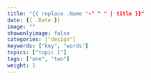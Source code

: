 ```yaml
---
title: "{{ replace .Name "-" " " | title }}"
date: {{ .Date }}
image: ""
showonlyimage: false
categories: ["design"]
keywords: ["key", "words"]
topics: ["topic 1"]
tags: ["one", "two"]
weight: 1
---
```

